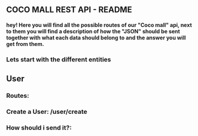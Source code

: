 ## COCO MALL REST API - README
#### hey! Here you will find all the possible routes of our "Coco mall" api, next to them you will find a description of how the "JSON" should be sent together with what each data should belong to and the answer you will get from them.

### Lets start with the different entities

## User

### Routes:
###     Create a User:  /user/create
###     How should i send it?: 
###
###
###
###
###
###
###